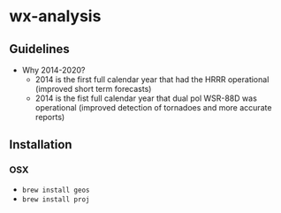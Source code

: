 # wx-analysis

## Guidelines
- Why 2014-2020?
    - 2014 is the first full calendar year that had the HRRR operational (improved short term forecasts)
    - 2014 is the fist full calendar year that dual pol WSR-88D was operational (improved detection of tornadoes and more accurate reports)

## Installation
### OSX
- `brew install geos`
- `brew install proj`
